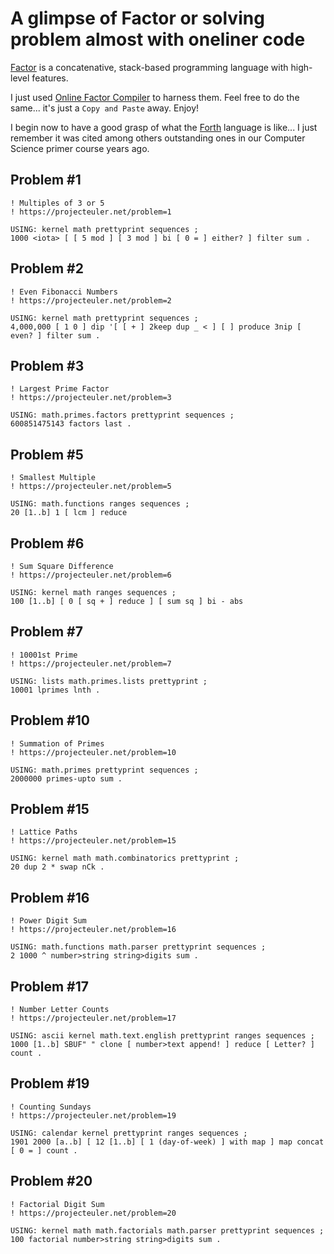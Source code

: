 # A glimpse of Factor or solving problem almost with oneliner code

[Factor](https://factorcode.org) is a concatenative, stack-based programming language with high-level features.

I just used [Online Factor Compiler](https://www.tutorialspoint.com/execute_factor_online.php) to harness them. Feel free to do the same... it's just a `Copy and Paste` away. Enjoy!

I begin now to have a good grasp of what the [Forth](https://www.tutorialspoint.com/execute_factor_online.php) language is like... I just remember it was cited among others outstanding ones in our Computer Science primer course years ago.

## Problem #1

```factor
! Multiples of 3 or 5
! https://projecteuler.net/problem=1

USING: kernel math prettyprint sequences ;
1000 <iota> [ [ 5 mod ] [ 3 mod ] bi [ 0 = ] either? ] filter sum .
```

## Problem #2

```factor
! Even Fibonacci Numbers
! https://projecteuler.net/problem=2

USING: kernel math prettyprint sequences ;
4,000,000 [ 1 0 ] dip '[ [ + ] 2keep dup _ < ] [ ] produce 3nip [ even? ] filter sum .
```

## Problem #3

```factor
! Largest Prime Factor
! https://projecteuler.net/problem=3

USING: math.primes.factors prettyprint sequences ;
600851475143 factors last .
```

## Problem #5

```factor
! Smallest Multiple
! https://projecteuler.net/problem=5

USING: math.functions ranges sequences ;
20 [1..b] 1 [ lcm ] reduce
```

## Problem #6

```factor
! Sum Square Difference
! https://projecteuler.net/problem=6

USING: kernel math ranges sequences ;
100 [1..b] [ 0 [ sq + ] reduce ] [ sum sq ] bi - abs
```

## Problem #7

```factor
! 10001st Prime
! https://projecteuler.net/problem=7

USING: lists math.primes.lists prettyprint ;
10001 lprimes lnth .
```

## Problem #10

```factor
! Summation of Primes
! https://projecteuler.net/problem=10

USING: math.primes prettyprint sequences ;
2000000 primes-upto sum .
```

## Problem #15

```factor
! Lattice Paths
! https://projecteuler.net/problem=15

USING: kernel math math.combinatorics prettyprint ;
20 dup 2 * swap nCk .
```

## Problem #16

```factor
! Power Digit Sum
! https://projecteuler.net/problem=16

USING: math.functions math.parser prettyprint sequences ;
2 1000 ^ number>string string>digits sum .
```

## Problem #17

```factor
! Number Letter Counts
! https://projecteuler.net/problem=17

USING: ascii kernel math.text.english prettyprint ranges sequences ;
1000 [1..b] SBUF" " clone [ number>text append! ] reduce [ Letter? ] count .
```

## Problem #19

```factor
! Counting Sundays
! https://projecteuler.net/problem=19

USING: calendar kernel prettyprint ranges sequences ;
1901 2000 [a..b] [ 12 [1..b] [ 1 (day-of-week) ] with map ] map concat [ 0 = ] count .
```

## Problem #20

```factor
! Factorial Digit Sum
! https://projecteuler.net/problem=20

USING: kernel math math.factorials math.parser prettyprint sequences ;    
100 factorial number>string string>digits sum .
```
